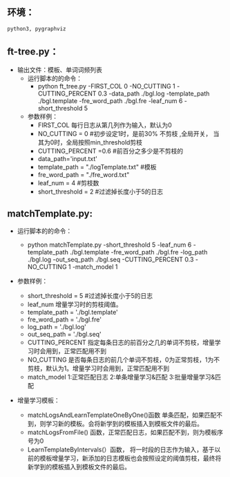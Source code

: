 ## 环境：
	python3, pygraphviz

## ft-tree.py：
* 输出文件：模板、单词词频列表
	* 运行脚本的的命令：
		* python ft\_tree.py -FIRST\_COL 0 -NO\_CUTTING 1 -CUTTING\_PERCENT 0.3 -data\_path ./bgl.log -template_path ./bgl.template -fre\_word\_path ./bgl.fre -leaf\_num 6 -short\_threshold 5 
	* 参数样例：
	    *  FIRST\_COL 每行日志从第几列作为输入，默认为0
	    *  NO\_CUTTING = 0 #初步设定1时，是前30% 不剪枝 ,全局开关， 当其为0时，全局按照min_threshold剪枝
	    *  CUTTING\_PERCENT =0.6 #前百分之多少是不剪枝的 
	    *  data\_path='input.txt'
	    *  template\_path = "./logTemplate.txt" #模板
	    *  fre\_word\_path = "./fre_word.txt"   
	    *  leaf\_num = 4 #剪枝数
	    *  short\_threshold = 2 #过滤掉长度小于5的日志

	
## matchTemplate.py:
* 运行脚本的的命令：
	* python matchTemplate.py -short\_threshold 5 -leaf\_num 6 -template\_path ./bgl.template -fre\_word\_path ./bgl.fre -log\_path ./bgl.log -out\_seq\_path ./bgl.seq -CUTTING\_PERCENT 0.3 -NO\_CUTTING 1 -match\_model 1
		
* 参数样例：
	*  short\_threshold = 5 #过滤掉长度小于5的日志
	*  leaf\_num 增量学习时的剪枝阈值。
	*  template\_path = './bgl.template'
	*  fre\_word\_path = './bgl.fre'
	*  log\_path = './bgl.log'
	*  out\_seq\_path = './bgl.seq'
	*  CUTTING\_PERCENT 指定每条日志的前百分之几的单词不剪枝，增量学习时会用到，正常匹配用不到
	*  NO\_CUTTING 是否每条日志的前几个单词不剪枝，0为正常剪枝，1为不剪枝，默认为1。增量学习时会用到，正常匹配用不到
	*  match\_model 1:正常匹配日志  2:单条增量学习&匹配 3:批量增量学习&匹配
* 增量学习模板：
	* matchLogsAndLearnTemplateOneByOne()函数  单条匹配，如果匹配不到，则学习新的模板。会将新学到的模板插入到模板文件的最后。
	* matchLogsFromFile() 函数，正常匹配日志，如果匹配不到，则为模板序号为0
	* LearnTemplateByIntervals(）函数， 将一时段的日志作为输入，基于以前的模板增量学习，新添加的日志模板也会按照设定的阈值剪枝，最终将新学到的模板插入到模板文件的最后。
